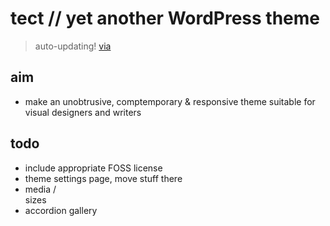 tect // yet another WordPress theme
===================================

> auto-updating! [via](http://w-shadow.com/blog/2011/06/02/automatic-updates-for-commercial-themes/)

aim
-----------------------------------
* make an unobtrusive, comptemporary & responsive theme suitable for visual designers and writers


todo
-----------------------------------
* include appropriate FOSS license
* theme settings page, move stuff there
* media / <aside> sizes
* accordion gallery
